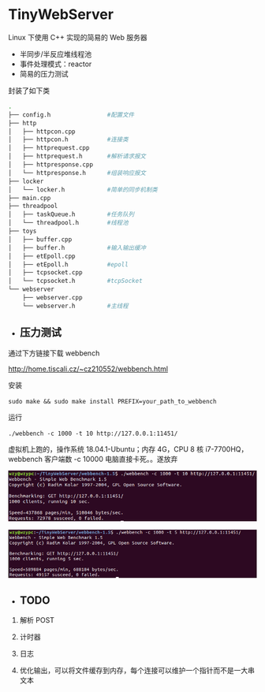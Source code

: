 # TinyWebServer

Linux 下使用 C++ 实现的简易的 Web 服务器

+ 半同步/半反应堆线程池
+ 事件处理模式：reactor
+ 简易的压力测试

封装了如下类

```bash
.
├── config.h                #配置文件
├── http
│   ├── httpcon.cpp
│   ├── httpcon.h           #连接类
│   ├── httprequest.cpp
│   ├── httprequest.h       #解析请求报文
│   ├── httpresponse.cpp
│   └── httpresponse.h      #组装响应报文
├── locker
│   └── locker.h            #简单的同步机制类
├── main.cpp
├── threadpool
│   ├── taskQueue.h         #任务队列
│   └── threadpool.h        #线程池
├── toys
│   ├── buffer.cpp
│   ├── buffer.h            #输入输出缓冲
│   ├── etEpoll.cpp
│   ├── etEpoll.h           #epoll
│   ├── tcpsocket.cpp
│   └── tcpsocket.h         #tcpSocket
└── webserver
    ├── webserver.cpp
    └── webserver.h         #主线程
```

+ ## 压力测试

通过下方链接下载 webbench

http://home.tiscali.cz/~cz210552/webbench.html

安装

`sudo make && sudo make install PREFIX=your_path_to_webbench`

运行

`./webbench -c 1000 -t 10 http://127.0.0.1:11451/`

虚拟机上跑的，操作系统 18.04.1-Ubuntu；内存 4G，CPU 8 核 i7-7700HQ，webbench 客户端数 -c 10000 电脑直接卡死。。遂放弃

![](test/png/test1.png)

![](test/png/test2.png)

+ ## TODO

1. 解析 POST

2. 计时器

3. 日志

4. 优化输出，可以将文件缓存到内存，每个连接可以维护一个指针而不是一大串文本